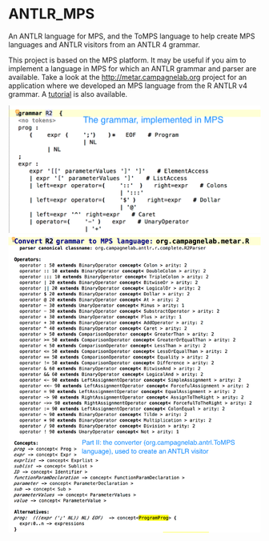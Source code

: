 # ANTLR_MPS
An ANTLR language for MPS, and the ToMPS language to help create MPS languages and ANTLR visitors from an ANTLR 4 grammar. 

This project is based on the MPS platform. It may be useful if you aim to implement a language in MPS for which an ANTLR grammar and parser are available. Take a look at the http://metar.campagnelab.org project for an application where we developed an MPS language from the R ANTLR v4 grammar. A [tutorial](Tutorial.pdf) is also available.

![Step 1](images/PartI_Grammar.png)
![Step 2](images/PartII_Converter.png)
